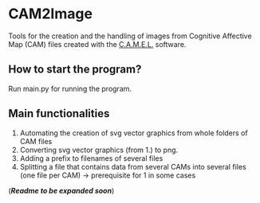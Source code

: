 # CAM2Image
Tools for the creation and the handling of images from Cognitive Affective Map (CAM) files created with the [C.A.M.E.L.](https://github.com/Camel-app/DataCollection/tree/main) software.

## How to start the program? ##
Run main.py for running the program.

## Main functionalities ##
1. Automating the creation of svg vector graphics from whole folders of CAM files 
2. Converting svg vector graphics (from 1.) to png.
3. Adding a prefix to filenames of several files
4. Splitting a file that contains data from several CAMs into several files (one file per CAM) -> prerequisite for 1 in some cases

(***Readme to be expanded soon***)
